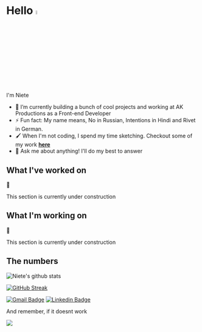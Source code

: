 # Hello <img src="https://media.giphy.com/media/hvRJCLFzcasrR4ia7z/giphy.gif" width="5%">

I'm Niete

- 🌱 I’m currently building a bunch of cool projects and working at AK Productions as a Front-end Developer
- ⚡ Fun fact: My name means, No in Russian, Intentions in Hindi and Rivet in German.
- 🖌️ When I'm not coding, I spend my time sketching. Checkout some of my work [**here**](https://www.instagram.com/nrdigimation/) 
- 💬 Ask me about anything! I'll do my best to answer

## What I've worked on


🚧

This section is currently under construction

## What I'm working on

🚧

This section is currently under construction

## The numbers
![Niete's github stats](https://github-readme-stats.vercel.app/api?username=Psydwinder&theme=dracula&hide=stars,issues)

[![GitHub Streak](https://github-readme-streak-stats.herokuapp.com/?user=Psydwinder&theme=highcontrast)](https://git.io/streak-stats)


[![Gmail Badge](https://img.shields.io/badge/-nieteis@gmail.com-c14438?style=flat&logo=Gmail&logoColor=white)](mailto:nieteis@gmail.com "Connect via Email")
[![Linkedin Badge](https://img.shields.io/badge/-Psydwinder-blue?style=flat-square&logo=Linkedin&logoColor=white&link=https://https://www.linkedin.com/in/nieteratilal//)](https://www.linkedin.com/in/nieteratilal/)

And remember, if it doesnt work

<img src="https://media3.giphy.com/media/rcOlpTCkM1GAE/giphy.gif?cid=ecf05e476tgucmkfyth8qn8uqefih6ja8m0z4uic3ysyco0u&rid=giphy.gif&ct=g">
